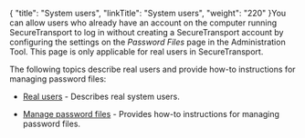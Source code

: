 {
    "title": "System users",
    "linkTitle": "System users",
    "weight": "220"
}You can allow users who already have an account on the computer running SecureTransport to log in without creating a SecureTransport account by configuring the settings on the *Password Files* page in the Administration Tool. This page is only applicable for real users in SecureTransport.

The following topics describe real users and provide how-to instructions for managing password files:

-   [Real users](c_st_real_users) - Describes real system users.
-   [Manage password files](t_st_passwordfiles) - Provides how-to instructions for managing password files.
